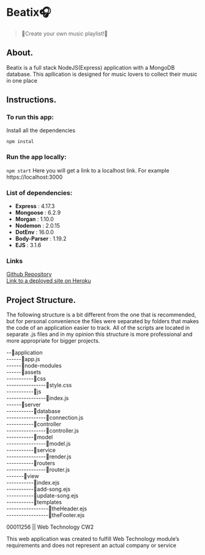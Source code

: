 # Beatix🎧
> 🎵Create your own music playlist!🎵
## About.
Beatix is a full stack NodeJS(Express) application with a MongoDB database. This apllication is designed for music lovers to collect their music in one place



## Instructions.

### To run this app:
Install all the dependencies

`
npm instal
`
### Run the app locally:

`
npm start
`
Here you will get a link to a localhost link. For example https://localhost:3000
### List of dependencies:

- **Express** : 4.17.3
- **Mongoose** : 6.2.9
- **Morgan** : 1.10.0
- **Nodemon** : 2.0.15
- **DotEnv** : 16.0.0
- **Body-Parser** : 1.19.2
- **EJS** : 3.1.6

### Links
[Github Repository](https://github.com/Salokhiddinov/music-playlist-app)                        
[Link to a deployed site on Heroku](https://music-playlist-node-app.herokuapp.com/)
## Project Structure.
The following structure is a bit different from the one that is recommended, but for personal convenience the files were separated by folders that makes the code of an application easier to track. All of the scripts are located in separate .js files and in my opinion this structure is more professional and more appropriate for bigger projects.

--📁application                                             
------📄app.js                                      
------📁node-modules                                   
------📁assets                                           
-----------📁css                                          
----------------📄style.css                                         
-----------📁js                                             
----------------📄index.js                                              
------📁server                                         
-----------📁database                                        
----------------📄connection.js                                       
-----------📁controller                                           
----------------📄controller.js                               
-----------📁model                                            
----------------📄model.js                                          
-----------📁service                                                                           
----------------📄render.js                                                 
-----------📁routers                                           
----------------📄router.js                                                       
-------📁view                                                                 
-----------📄index.ejs             	                                       	
-----------📄add-song.ejs                                            
-----------📄update-song.ejs                                                               
-----------📁templates                                                    
-----------------📄theHeader.ejs                                  
-----------------📄theFooter.ejs                                              

00011256 || Web Technology CW2

This web application was created to fulfill Web Technology module’s requirements and does not represent an actual company or service
